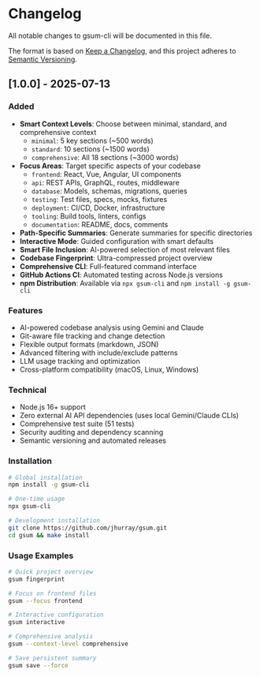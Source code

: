 # Changelog

All notable changes to gsum-cli will be documented in this file.

The format is based on [Keep a Changelog](https://keepachangelog.com/en/1.0.0/),
and this project adheres to [Semantic Versioning](https://semver.org/spec/v2.0.0.html).

## [1.0.0] - 2025-07-13

### Added
- **Smart Context Levels**: Choose between minimal, standard, and comprehensive context
  - `minimal`: 5 key sections (~500 words)
  - `standard`: 10 sections (~1500 words) 
  - `comprehensive`: All 18 sections (~3000 words)
- **Focus Areas**: Target specific aspects of your codebase
  - `frontend`: React, Vue, Angular, UI components
  - `api`: REST APIs, GraphQL, routes, middleware
  - `database`: Models, schemas, migrations, queries
  - `testing`: Test files, specs, mocks, fixtures
  - `deployment`: CI/CD, Docker, infrastructure
  - `tooling`: Build tools, linters, configs
  - `documentation`: README, docs, comments
- **Path-Specific Summaries**: Generate summaries for specific directories
- **Interactive Mode**: Guided configuration with smart defaults
- **Smart File Inclusion**: AI-powered selection of most relevant files
- **Codebase Fingerprint**: Ultra-compressed project overview
- **Comprehensive CLI**: Full-featured command interface
- **GitHub Actions CI**: Automated testing across Node.js versions
- **npm Distribution**: Available via `npx gsum-cli` and `npm install -g gsum-cli`

### Features
- AI-powered codebase analysis using Gemini and Claude
- Git-aware file tracking and change detection
- Flexible output formats (markdown, JSON)
- Advanced filtering with include/exclude patterns
- LLM usage tracking and optimization
- Cross-platform compatibility (macOS, Linux, Windows)

### Technical
- Node.js 16+ support
- Zero external AI API dependencies (uses local Gemini/Claude CLIs)
- Comprehensive test suite (51 tests)
- Security auditing and dependency scanning
- Semantic versioning and automated releases

### Installation
```bash
# Global installation
npm install -g gsum-cli

# One-time usage
npx gsum-cli

# Development installation
git clone https://github.com/jhurray/gsum.git
cd gsum && make install
```

### Usage Examples
```bash
# Quick project overview
gsum fingerprint

# Focus on frontend files
gsum --focus frontend

# Interactive configuration
gsum interactive

# Comprehensive analysis
gsum --context-level comprehensive

# Save persistent summary
gsum save --force
```